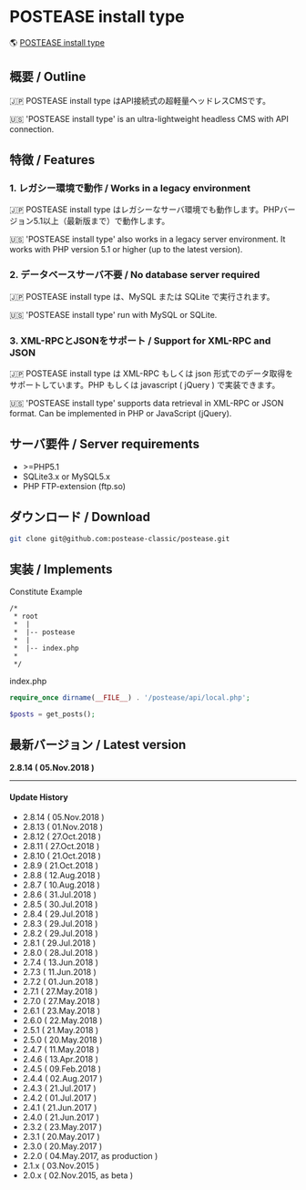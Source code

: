 # POSTEASE install type

:earth_americas: [POSTEASE install type](https://classic.postease.org)

## 概要 / Outline
:jp: POSTEASE install type はAPI接続式の超軽量ヘッドレスCMSです。  

:us: 'POSTEASE install type' is an ultra-lightweight headless CMS with API connection.


## 特徴 / Features

### 1. レガシー環境で動作 / Works in a legacy environment
:jp: POSTEASE install type はレガシーなサーバ環境でも動作します。PHPバージョン5.1以上（最新版まで）で動作します。

:us: 'POSTEASE install type' also works in a legacy server environment. It works with PHP version 5.1 or higher (up to the latest version).

### 2. データベースサーバ不要 / No database server required
:jp: POSTEASE install type は、MySQL または SQLite で実行されます。

:us: 'POSTEASE install type' run with MySQL or SQLite.

### 3. XML-RPCとJSONをサポート / Support for XML-RPC and JSON
:jp: POSTEASE install type は XML-RPC もしくは json 形式でのデータ取得をサポートしています。PHP もしくは javascript ( jQuery ) で実装できます。

:us: 'POSTEASE install type' supports data retrieval in XML-RPC or JSON format. Can be implemented in PHP or JavaScript (jQuery).


## サーバ要件 / Server requirements

- \>=PHP5.1
- SQLite3.x or MySQL5.x
- PHP FTP-extension (ftp.so)


## ダウンロード / Download

```sh
git clone git@github.com:postease-classic/postease.git
```


## 実装 / Implements

Constitute Example
```
/*
 * root
 *  |
 *  |-- postease
 *  |
 *  |-- index.php
 *
 */
```


index.php
```php
require_once dirname(__FILE__) . '/postease/api/local.php';

$posts = get_posts();
```




## 最新バージョン / Latest version

**2.8.14 ( 05.Nov.2018 )**

---

#### Update History
- 2.8.14 ( 05.Nov.2018 )
- 2.8.13 ( 01.Nov.2018 )
- 2.8.12 ( 27.Oct.2018 )
- 2.8.11 ( 27.Oct.2018 )
- 2.8.10 ( 21.Oct.2018 )
- 2.8.9 ( 21.Oct.2018 )
- 2.8.8 ( 12.Aug.2018 )
- 2.8.7 ( 10.Aug.2018 )
- 2.8.6 ( 31.Jul.2018 )
- 2.8.5 ( 30.Jul.2018 )
- 2.8.4 ( 29.Jul.2018 )
- 2.8.3 ( 29.Jul.2018 )
- 2.8.2 ( 29.Jul.2018 )
- 2.8.1 ( 29.Jul.2018 )
- 2.8.0 ( 28.Jul.2018 )
- 2.7.4 ( 13.Jun.2018 )
- 2.7.3 ( 11.Jun.2018 )
- 2.7.2 ( 01.Jun.2018 ) 
- 2.7.1 ( 27.May.2018 )
- 2.7.0 ( 27.May.2018 )
- 2.6.1 ( 23.May.2018 )
- 2.6.0 ( 22.May.2018 )
- 2.5.1 ( 21.May.2018 )
- 2.5.0 ( 20.May.2018 )
- 2.4.7 ( 11.May.2018 )
- 2.4.6 ( 13.Apr.2018 )
- 2.4.5 ( 09.Feb.2018 )
- 2.4.4 ( 02.Aug.2017 )
- 2.4.3 ( 21.Jul.2017 )
- 2.4.2 ( 01.Jul.2017 )
- 2.4.1 ( 21.Jun.2017 )
- 2.4.0 ( 21.Jun.2017 )
- 2.3.2 ( 23.May.2017 )
- 2.3.1 ( 20.May.2017 )
- 2.3.0 ( 20.May.2017 )
- 2.2.0 ( 04.May.2017, as production )
- 2.1.x ( 03.Nov.2015 )
- 2.0.x ( 02.Nov.2015, as beta )
